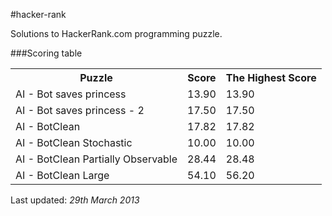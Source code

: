 #hacker-rank

Solutions to HackerRank.com programming puzzle.

###Scoring table
<table class="table-bordered table-striped">
<tr>
  <th>Puzzle</th>
  <th>Score</th>
  <th>The Highest Score</th>
</tr>
<tr>
  <td>AI - Bot saves princess</td>
  <td>13.90</td>
  <td>13.90</td>
</tr>
<tr>
  <td>AI - Bot saves princess - 2</td>
  <td>17.50</td>
  <td>17.50</td>
</tr>
<tr>
  <td>AI - BotClean</td>
  <td>17.82</td>
  <td>17.82</td>
</tr>
<tr>
  <td>AI - BotClean Stochastic</td>
  <td>10.00</td>
  <td>10.00</td>
</tr>
<tr>
  <td>AI - BotClean Partially Observable</td>
  <td>28.44</td>
  <td>28.48</td>
</tr>
<tr>
  <td>AI - BotClean Large</td>
  <td>54.10</td>
  <td>56.20</td>
</tr>
</table>

Last updated: _29th March 2013_